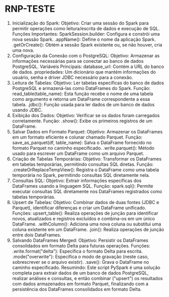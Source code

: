 # RNP-TESTE
1. Inicialização do Spark:
Objetivo: Criar uma sessão do Spark para permitir operações como leitura/escrita de dados e execução de SQL.
Funções Importantes:
SparkSession.builder: Configura e constrói uma nova sessão Spark.
.appName(): Define o nome da aplicação Spark.
.getOrCreate(): Obtém a sessão Spark existente ou, se não houver, cria uma nova.
2. Configuração da Conexão com o PostgreSQL:
Objetivo: Armazenar as informações necessárias para se conectar ao banco de dados PostgreSQL.
Variáveis Principais:
database_url: Contém a URL do banco de dados.
propriedades: Um dicionário que mantém informações do usuário, senha e driver JDBC necessário para a conexão.
3. Leitura de Tabelas:
Objetivo: Ler tabelas específicas do banco de dados PostgreSQL e armazená-las como DataFrames do Spark.
Função: read_table(table_name): Esta função recebe o nome de uma tabela como argumento e retorna um DataFrame correspondente a essa tabela.
.jdbc(): Função usada para ler dados de um banco de dados usando JDBC.
4. Exibição dos Dados:
Objetivo: Verificar se os dados foram carregados corretamente.
Função:
.show(): Exibe os primeiros registros de um DataFrame.
5. Salvar Dados em Formato Parquet:
Objetivo: Armazenar os DataFrames em um formato eficiente e colunar chamado Parquet.
Função: save_as_parquet(df, table_name): Salva o DataFrame fornecido no formato Parquet no caminho especificado.
.write.parquet(): Método usado para escrever um DataFrame como um arquivo Parquet.
6. Criação de Tabelas Temporárias:
Objetivo: Transformar os DataFrames em tabelas temporárias, permitindo consultas SQL diretas.
Função:
.createOrReplaceTempView(): Registra o DataFrame como uma tabela temporária no Spark, permitindo consultas SQL diretamente nela.
7. Consultas SQL:
Objetivo: Extrair informações específicas dos DataFrames usando a linguagem SQL.
Função:
spark.sql(): Permite executar consultas SQL diretamente nos DataFrames registrados como tabelas temporárias.
8. Upsert de Tabelas:
Objetivo: Combinar dados de duas fontes (JDBC e Parquet), identificar diferenças e criar um DataFrame unificado.
Funções:
upsert_table(): Realiza operações de junção para identificar novos, atualizados e registros excluídos e combina-os em um único DataFrame.
.withColumn(): Adiciona uma nova coluna ou substitui uma coluna existente em um DataFrame.
.join(): Realiza operações de junção entre dois DataFrames.
9. Salvando DataFrames Merged:
Objetivo: Persistir os DataFrames consolidados em formato Delta para futuras operações.
Funções:
.write.format("delta"): Especifica o formato Delta para escrita.
.mode("overwrite"): Especifica o modo de gravação (neste caso, sobrescrever se o arquivo existir).
.save(): Grava o DataFrame no caminho especificado.
Resumindo: Este script PySpark é uma solução completa para extrair dados de um banco de dados PostgreSQL, realizar análises e consultas, e então combinar ("upsert") os resultados com dados armazenados em formato Parquet, finalizando com a persistência dos DataFrames consolidados em formato Delta.
